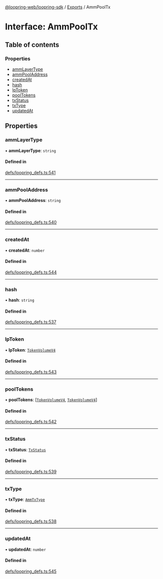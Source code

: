 [@loopring-web/loopring-sdk](../README.md) / [Exports](../modules.md) / AmmPoolTx

# Interface: AmmPoolTx

## Table of contents

### Properties

- [ammLayerType](AmmPoolTx.md#ammlayertype)
- [ammPoolAddress](AmmPoolTx.md#ammpooladdress)
- [createdAt](AmmPoolTx.md#createdat)
- [hash](AmmPoolTx.md#hash)
- [lpToken](AmmPoolTx.md#lptoken)
- [poolTokens](AmmPoolTx.md#pooltokens)
- [txStatus](AmmPoolTx.md#txstatus)
- [txType](AmmPoolTx.md#txtype)
- [updatedAt](AmmPoolTx.md#updatedat)

## Properties

### ammLayerType

• **ammLayerType**: `string`

#### Defined in

[defs/loopring_defs.ts:541](https://github.com/Loopring/loopring_sdk/blob/077bca2/src/defs/loopring_defs.ts#L541)

___

### ammPoolAddress

• **ammPoolAddress**: `string`

#### Defined in

[defs/loopring_defs.ts:540](https://github.com/Loopring/loopring_sdk/blob/077bca2/src/defs/loopring_defs.ts#L540)

___

### createdAt

• **createdAt**: `number`

#### Defined in

[defs/loopring_defs.ts:544](https://github.com/Loopring/loopring_sdk/blob/077bca2/src/defs/loopring_defs.ts#L544)

___

### hash

• **hash**: `string`

#### Defined in

[defs/loopring_defs.ts:537](https://github.com/Loopring/loopring_sdk/blob/077bca2/src/defs/loopring_defs.ts#L537)

___

### lpToken

• **lpToken**: [`TokenVolumeV4`](TokenVolumeV4.md)

#### Defined in

[defs/loopring_defs.ts:543](https://github.com/Loopring/loopring_sdk/blob/077bca2/src/defs/loopring_defs.ts#L543)

___

### poolTokens

• **poolTokens**: [[`TokenVolumeV4`](TokenVolumeV4.md), [`TokenVolumeV4`](TokenVolumeV4.md)]

#### Defined in

[defs/loopring_defs.ts:542](https://github.com/Loopring/loopring_sdk/blob/077bca2/src/defs/loopring_defs.ts#L542)

___

### txStatus

• **txStatus**: [`TxStatus`](../enums/TxStatus.md)

#### Defined in

[defs/loopring_defs.ts:539](https://github.com/Loopring/loopring_sdk/blob/077bca2/src/defs/loopring_defs.ts#L539)

___

### txType

• **txType**: [`AmmTxType`](../enums/AmmTxType.md)

#### Defined in

[defs/loopring_defs.ts:538](https://github.com/Loopring/loopring_sdk/blob/077bca2/src/defs/loopring_defs.ts#L538)

___

### updatedAt

• **updatedAt**: `number`

#### Defined in

[defs/loopring_defs.ts:545](https://github.com/Loopring/loopring_sdk/blob/077bca2/src/defs/loopring_defs.ts#L545)
